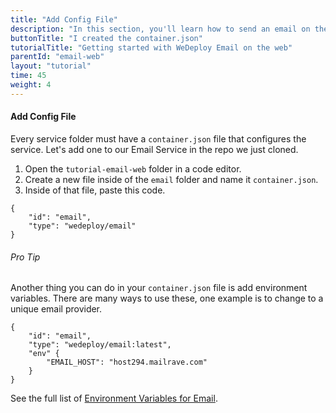 ```yaml
---
title: "Add Config File"
description: "In this section, you'll learn how to send an email on the web using the WeDeploy API Client."
buttonTitle: "I created the container.json"
tutorialTitle: "Getting started with WeDeploy Email on the web"
parentId: "email-web"
layout: "tutorial"
time: 45
weight: 4
---
```


#### Add Config File

Every service folder must have a `container.json` file that configures the service. Let's add one to our Email Service in the repo we just cloned. 

1. Open the `tutorial-email-web` folder in a code editor.
2. Create a new file inside of the `email` folder and name it `container.json`.
3. Inside of that file, paste this code.

```application/json
{
	"id": "email",
	"type": "wedeploy/email"
}
```

<aside>

###### <span class="icon-16-star"></span> Pro Tip

Another thing you can do in your `container.json` file is add environment variables. There are many ways to use these, one example is to change to a unique email provider.

```application/json
{
	"id": "email",
	"type": "wedeploy/email:latest",
	"env" {
		"EMAIL_HOST": "host294.mailrave.com"
	}
}
```

See the full list of <a href="http://wedeploy.com/docs/email/environment-variables.html" target="_blank">Environment Variables for Email</a>.

</aside>
